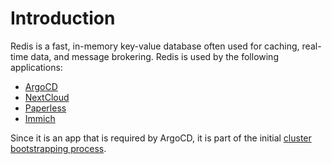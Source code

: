 # Introduction
Redis is a fast, in-memory key-value database often used for caching, real-time data, and message brokering. Redis is used by the following applications:
- [ArgoCD](/argocd)
- [NextCloud](/manifests/apps/nextcloud)
- [Paperless](/manifests/apps/paperless)
- [Immich](/manifests/media/immich)

Since it is an app that is required by ArgoCD, it is part of the initial [cluster bootstrapping process](/#initial-cluster-setup). 